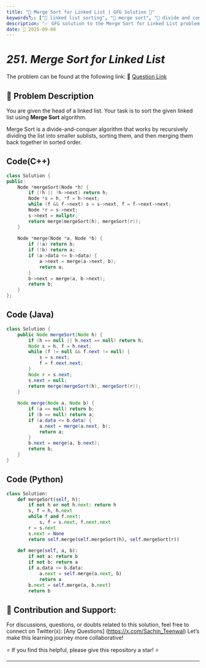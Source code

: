 ```yaml
---
title: "🔗 Merge Sort for Linked List | GFG Solution 🔀"
keywords🏷️: ["🔗 linked list sorting", "🔀 merge sort", "📍 divide and conquer", "📈 recursion", "📘 GFG", "🏁 competitive programming", "📚 DSA"]
description: "✅ GFG solution to the Merge Sort for Linked List problem: efficiently sort a linked list using divide and conquer approach with merge sort algorithm. 🚀"
date: 📅 2025-09-08
---
```


# *251. Merge Sort for Linked List*

The problem can be found at the following link: 🔗 [Question Link](https://www.geeksforgeeks.org/problems/sort-a-linked-list/1)

## **🧩 Problem Description**

You are given the head of a linked list. Your task is to sort the given linked list using **Merge Sort** algorithm.

Merge Sort is a divide-and-conquer algorithm that works by recursively dividing the list into smaller sublists, sorting them, and then merging them back together in sorted order.


## Code(C++)
```cpp
class Solution {
public:
    Node *mergeSort(Node *h) {
        if (!h || !h->next) return h;
        Node *s = h, *f = h->next;
        while (f && f->next) s = s->next, f = f->next->next;
        Node *r = s->next;
        s->next = nullptr;
        return merge(mergeSort(h), mergeSort(r));
    }
    
    Node *merge(Node *a, Node *b) {
        if (!a) return b;
        if (!b) return a;
        if (a->data <= b->data) {
            a->next = merge(a->next, b);
            return a;
        }
        b->next = merge(a, b->next);
        return b;
    }
};
```

## Code (Java)

```java
class Solution {
    public Node mergeSort(Node h) {
        if (h == null || h.next == null) return h;
        Node s = h, f = h.next;
        while (f != null && f.next != null) {
            s = s.next;
            f = f.next.next;
        }
        Node r = s.next;
        s.next = null;
        return merge(mergeSort(h), mergeSort(r));
    }
    
    Node merge(Node a, Node b) {
        if (a == null) return b;
        if (b == null) return a;
        if (a.data <= b.data) {
            a.next = merge(a.next, b);
            return a;
        }
        b.next = merge(a, b.next);
        return b;
    }
}
```

## Code (Python)

```python
class Solution:
    def mergeSort(self, h):
        if not h or not h.next: return h
        s, f = h, h.next
        while f and f.next:
            s, f = s.next, f.next.next
        r = s.next
        s.next = None
        return self.merge(self.mergeSort(h), self.mergeSort(r))
    
    def merge(self, a, b):
        if not a: return b
        if not b: return a
        if a.data <= b.data:
            a.next = self.merge(a.next, b)
            return a
        b.next = self.merge(a, b.next)
        return b
```



## 🎯 **Contribution and Support:**

For discussions, questions, or doubts related to this solution, feel free to connect on Twitter(x): [Any Questions] (https://x.com/Sachin_Teenwal) Let’s make this learning journey more collaborative!

⭐ If you find this helpful, please give this repository a star! ⭐

---
